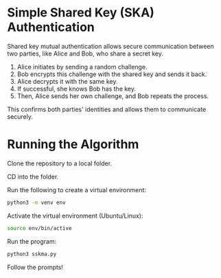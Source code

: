 # Simple Shared Key (SKA) Authentication

Shared key mutual authentication allows secure communication between two parties, like Alice and Bob, who share a secret key.

1. Alice initiates by sending a random challenge.
2. Bob encrypts this challenge with the shared key and sends it back.
3. Alice decrypts it with the same key.
4. If successful, she knows Bob has the key.
5. Then, Alice sends her own challenge, and Bob repeats the process.

This confirms both parties' identities and allows them to communicate securely.

# Running the Algorithm

Clone the repository to a local folder.

CD into the folder.

Run the following to create a virtual environment:

```bash
python3 -m venv env
```

Activate the virtual environment (Ubuntu/Linux):

```bash
source env/bin/active
```

Run the program:

```bash
python3 sskma.py
```

Follow the prompts!
